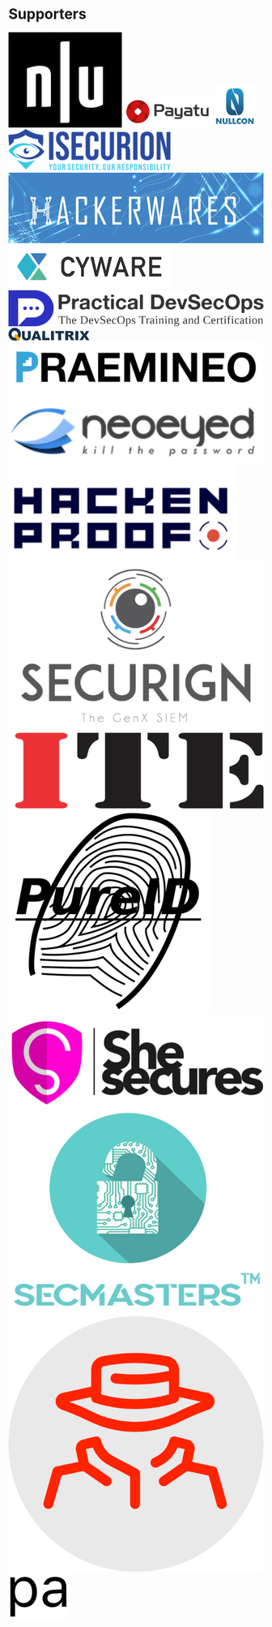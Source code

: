 # Supporters

[![](../.gitbook/assets/null-logo.png)](https://null.co.in/)[![](../.gitbook/assets/payatu_logo.png)](https://payatu.com/) [![](../.gitbook/assets/nullcon.png)](https://nullcon.net/) [![](../.gitbook/assets/isecurion.png)](https://isecurion.com/) [![](../.gitbook/assets/hackerwares.png)](http://hackerwares.in/)[![](../.gitbook/assets/cyware.png)](https://cyware.com/) [![Practical DevSecOps Certification and Course Logo](../.gitbook/assets/practical-devsecops-logo.png)](https://www.practical-devsecops.com/) [![](../.gitbook/assets/qualitrix-high-logo.png)](https://qualitrix.com/)[![](../.gitbook/assets/praemineo.png)](https://praemineo.com)[![](../.gitbook/assets/neoeyed.png)](https://www.neoeyed.com/) [![](../.gitbook/assets/3.png)](https://hackenproof.com/)[![](../.gitbook/assets/securign.com.png)](https://securign.com/)[![](../.gitbook/assets/ite_logo.png)](http://iteindia.in/) [![](../.gitbook/assets/pureid.png)](https://www.pureid.io/) [![](../.gitbook/assets/logo1-2.png)](https://shesecures.org/)[![](../.gitbook/assets/secmasters.jpeg)](https://www.secmasters.com)[![](../.gitbook/assets/pentesto.png)](http://pentesto.com)[![](../.gitbook/assets/primeauth.png)](https://primeauth.com/)





